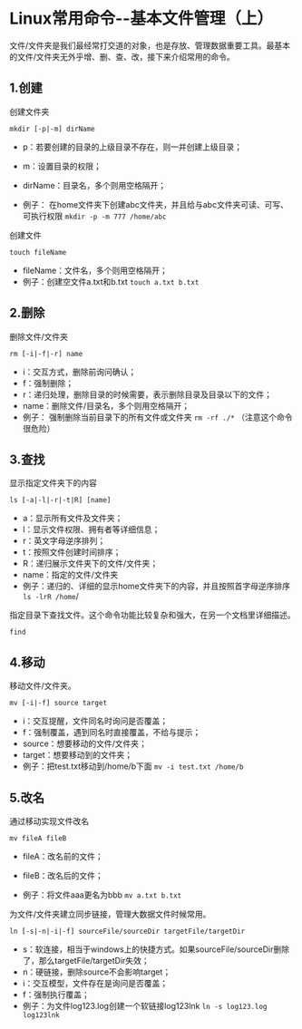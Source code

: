 # Linux常用命令--基本文件管理（上）

文件/文件夹是我们最经常打交道的对象，也是存放、管理数据重要工具。最基本的文件/文件夹无外乎增、删、查、改，接下来介绍常用的命令。

## 1.创建

创建文件夹

`mkdir [-p|-m] dirName`

- p：若要创建的目录的上级目录不存在，则一并创建上级目录；

- m：设置目录的权限；

- dirName：目录名，多个则用空格隔开；

- 例子： 在home文件夹下创建abc文件夹，并且给与abc文件夹可读、可写、可执行权限  `mkdir -p -m 777 /home/abc`


  

创建文件

`touch fileName`

- fileName：文件名，多个则用空格隔开；
- 例子：创建空文件a.txt和b.txt  `touch a.txt b.txt`

  

## 2.删除

删除文件/文件夹

`rm [-i|-f|-r] name `

- i：交互方式，删除前询问确认；
- f：强制删除；
- r：递归处理，删除目录的时候需要，表示删除目录及目录以下的文件；
- name：删除文件/目录名，多个则用空格隔开；
- 例子： 强制删除当前目录下的所有文件或文件夹 `rm -rf ./*` （注意这个命令很危险）

  

## 3.查找

显示指定文件夹下的内容

`ls [-a|-l|-r|-t|R] [name]`

- a：显示所有文件及文件夹；
- l：显示文件权限、拥有者等详细信息；
- r：英文字母逆序排列；
- t：按照文件创建时间排序；
- R：递归展示文件夹下的文件/文件夹；
- name：指定的文件/文件夹
- 例子：递归的、详细的显示home文件夹下的内容，并且按照首字母逆序排序 `ls -lrR /home`/

  

指定目录下查找文件。这个命令功能比较复杂和强大，在另一个文档里详细描述。

`find`

  

## 4.移动

移动文件/文件夹。

`mv [-i|-f] source target`

- i：交互提醒，文件同名时询问是否覆盖；
- f：强制覆盖，遇到同名时直接覆盖，不给与提示；
- source：想要移动的文件/文件夹；
- target：想要移动到的文件夹；
- 例子：把test.txt移动到/home/b下面  `mv -i test.txt /home/b`

  

## 5.改名

通过移动实现文件改名

`mv fileA fileB  `

- fileA：改名前的文件；
- fileB：改名后的文件；

- 例子：将文件aaa更名为bbb `mv a.txt b.txt`

  

为文件/文件夹建立同步链接，管理大数据文件时候常用。

`ln [-s|-n|-i|-f] sourceFile/sourceDir targetFile/targetDir`

- s：软连接，相当于windows上的快捷方式。如果sourceFile/sourceDir删除了，那么targetFile/targetDir失效；
- n：硬链接，删除source不会影响target；
- i：交互模型，文件存在是询问是否覆盖；
- f：强制执行覆盖；
- 例子：为文件log123.log创建一个软链接log123lnk `ln -s log123.log log123lnk`



